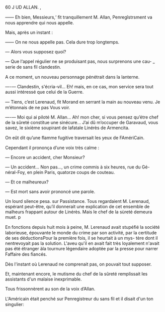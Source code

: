 60 J UD ALLAN. ,

—— Eh bien, Messieurs,‘ ﬁt tranquillement M. Allan, Penregîstrsment va
nous apprendre qui nous appelle.

Mais, après un instant :

—— On ne nous appelle pas. Cela dure trop longtemps.

— Alors vous supposez quoi?

— Que l‘appel régulier ne se produisant pas, nous surprenons une cau- _
serie de sans ﬁl clandestin.

A ce moment, un nouveau personnage pénétrait dans la lanterne.

—-— Clandestin, s'écria-vil... Eh! mais, en ce cas, mon service sera tout
aussi intéressé que celui de la Guerre.

— Tiens, c’est Lerenaud, ﬁt Morand en serrant la main au nouveau
venu. Je m’étonnais de ne pas Vous voir.

—-— Moi qui ai piloté M. Allan... Ah! mon cher, si vous pensez qu’étre
chef de la sûreté constitue une sinécure... J’ai dû m’occuper de Garavaud,
vous savez, le sixième soupirant de lafatale Linérès de Armencita.

On eût dit qu’une ﬂamme fugitive traversait les yeux de FAmériCain.

Cependant il prononça d’une voix très calme :

— Encore un accident, cher Monsieur?

— Un accident... Non pas..., un crime commis à six heures, rue du Gé-
néral-Foy, en plein Paris, quatorze coups de couteau.

— Et ce malheureux?

— Est mort sans avoir prononcé une parole.

Un lourd silence pesa. sur Passistance. Tous regardaient M. Lerenaud,
espérant peut-être, qu’il donnerait une explication de cet ensemble de
malheurs frappant autour de Linérès. Mais le chef de la sùreté demeura
muet. p

En fonctions depuis huit mois à peine, M. Lerenaud avait stupéﬁé la
société laborieuse, épouvante le monde du crime par son activité, par la
certitude de ses déductionsPour la première fois, il se heurtait à un mys-
tère dont il nentrevoyait pas la solution. L'aveu qu'il en avait fait très
loyalement n'avait pas été étranger àla tournure légendaire adoptée par
la presse pour narrer Faffaire des ﬁancés.

Dès l'instant où Lerenaud ne comprenait pas, on pouvait tout supposer.

Et, maintenant encore, le mutisme du chef de la sûreté remplissait les
assistants d'un malaise inexprimable.

Tous frissonnèrent au son de la voix d’Allan.

L'Américain était penché sur Penregistreur du sans ﬁl et il disait d'un
ton singulier:

  
 

